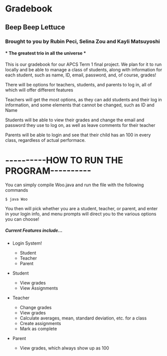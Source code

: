 # Gradebook  
## Beep Beep Lettuce  
### Brought to you by Rubin Peci, Selina Zou and Kayli Matsuyoshi  
#### * The greatest trio in all the universe *  

This is our gradebook for our APCS Term 1 final project. We plan for it to run locally and be able to manage a class of students, along with information for each student, such as name, ID, email, password, and, of course, grades! 

There will be options for teachers, students, and parents to log in, all of which will offer different features 

Teachers will get the most options, as they can add students and their log in information, and some elements that cannot be changed, such as ID and Name  

Students will be able to view their grades and change the email and password they use to log on, as well as leave comments for their teacher  

Parents will be able to login and see that their child has an 100 in every class, regardless of actual performace.  
  
# ----------HOW TO RUN THE PROGRAM----------  
You can simply compile Woo.java and run the file with the following commands  
``` $ javac Woo.java  
$ java Woo  
```
  
You then will pick whether you are a student, teacher, or parent, and enter in your login info, and menu prompts will direct you to the various options you can choose!

##### Current Features include...  
* Login System!  
	* Student
	* Teacher
	* Parent 

* Student
	* View grades
	* View Assignments
* Teacher
	* Change grades
	* View grades
	* Calculate averages, mean, standard deviation, etc. for a class
	* Create assignments
	* Mark as complete
* Parent
	* View grades, which always show up as 100


